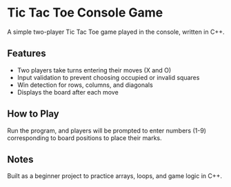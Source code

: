 # Tic Tac Toe Console Game

A simple two-player Tic Tac Toe game played in the console, written in C++.

## Features

- Two players take turns entering their moves (X and O)
- Input validation to prevent choosing occupied or invalid squares
- Win detection for rows, columns, and diagonals
- Displays the board after each move

## How to Play

Run the program, and players will be prompted to enter numbers (1-9) corresponding to board positions to place their marks.

## Notes

Built as a beginner project to practice arrays, loops, and game logic in C++.
